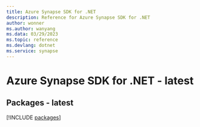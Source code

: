 ```yaml
---
title: Azure Synapse SDK for .NET
description: Reference for Azure Synapse SDK for .NET
author: wonner
ms.author: wanyang
ms.data: 03/29/2023
ms.topic: reference
ms.devlang: dotnet
ms.service: synapse
---
```

# Azure Synapse SDK for .NET - latest
## Packages - latest
[!INCLUDE [packages](synapse-index.md)]